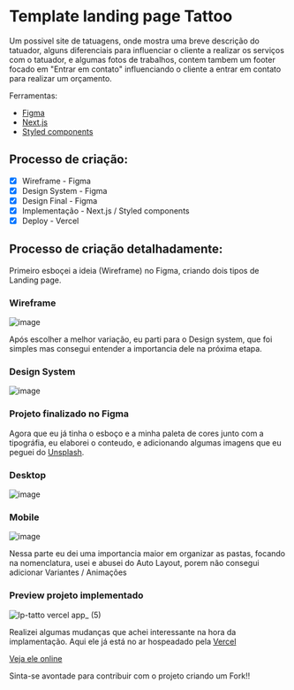 # Template landing page Tattoo

Um possivel site de tatuagens, onde mostra uma breve descrição do tatuador, alguns diferenciais para influenciar o cliente a realizar os serviços com o tatuador, e algumas fotos de trabalhos, contem tambem um footer focado em "Entrar em contato" influenciando o cliente a entrar em contato para realizar um orçamento.

Ferramentas:
- [Figma](https://www.figma.com)
- [Next.js](https://www.nextjs.com)
- [Styled components](https://styledcomponents.com)

## Processo de criação:

- [x] Wireframe - Figma
- [x] Design System - Figma
- [x] Design Final - Figma
- [x] Implementação - Next.js / Styled components
- [x] Deploy - Vercel

## Processo de criação detalhadamente:

Primeiro esboçei a ideia (Wireframe) no Figma, criando dois tipos de Landing page.

### Wireframe
![image](https://user-images.githubusercontent.com/69824782/138616246-bebc2607-6ead-4342-9920-0090c9e1c36f.png)

Após escolher a melhor variação, eu parti para o Design system, que foi simples mas consegui entender a importancia dele na próxima etapa.

### Design System
![image](https://user-images.githubusercontent.com/69824782/138616297-40b44160-7ad1-432d-b12c-6e5d870151b1.png)

### Projeto finalizado no Figma

Agora que eu já tinha o esboço e a minha paleta de cores junto com a tipográfia, eu elaborei o conteudo, e adicionando algumas imagens que eu peguei do [Unsplash](https://unsplash.com).

### Desktop

![image](https://user-images.githubusercontent.com/69824782/138616349-7f6f8785-bc19-401c-9d9e-25425e80d94a.png)

### Mobile

![image](https://user-images.githubusercontent.com/69824782/138616365-339d0d42-4566-47b9-8a90-72ee0ba4d1c8.png)

Nessa parte eu dei uma importancia maior em organizar as pastas, focando na nomenclatura, usei e abusei do Auto Layout, porem não consegui adicionar Variantes / Animações

### Preview projeto implementado

![lp-tatto vercel app_ (5)](https://user-images.githubusercontent.com/69824782/138582313-8f696859-9f74-4bda-a760-508d00225452.png)

Realizei algumas mudanças que achei interessante na hora da implamentação.
Aqui ele já está no ar hospeadado pela [Vercel](https://vercel.com)

[Veja ele online](https://lp-tatto.vercel.app/)

Sinta-se avontade para contribuir com o projeto criando um Fork!!

